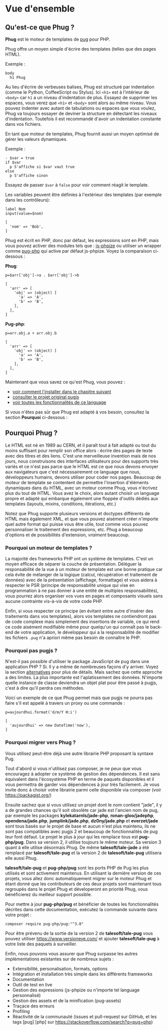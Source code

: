 # Vue d'ensemble

## Qu'est-ce que Phug ?

**Phug** est le moteur de templates de [pug](https://pugjs.org/) pour PHP.

Phug offre un moyen simple d'écrire des templates (telles que des pages
HTML).

Exemple :

```phug
body
  h1 Phug
```

Au lieu d'écrire de verbeuses balises, Phug est structuré par indentation
(comme le Python, CoffeeScript ou Stylus).
Ici `<h1>` est à l'intérieur de `<body>` car `h1` a un niveau
d'indentation de plus. Essayez de supprimer les espaces, vous verez
que `<h1>` et `<body>` sont alors au même niveau. Vous pouvez indenter
avec autant de tabulations ou espaces que vous voulez, Phug va toujours
essayer de deviner la structure en détectant les niveaux d'indentation.
Toutefois il est recommandé d'avoir un indentation constante dans vos
fichiers.

En tant que moteur de templates, Phug fournit aussi un moyen optimisé
de gérer les valeurs dynamiques.

Exemple :

```phug
- $var = true
if $var
  p S'affiche si $var vaut true
else
  p S'affiche sinon
```

Essayez de passer `$var` à `false` pour voir comment réagit le template.

Les variables peuvent être définies à l'extérieur des templates (par exemple
dans les contrôleurs):

```phug
label Nom
input(value=$nom)
```
```vars
[
  'nom' => 'Bob',
]
```

Phug est écrit en PHP, donc par défaut, les expressions sont en PHP,
mais vous pouvez activer des modules tels que :
[js-phpize](https://github.com/pug-php/js-phpize-phug) ou utiliser un
wrapper comme
[pug-php](https://github.com/pug-php/pug) qui active par défaut
js-phpize. Voyez la comparaison ci-dessous :

**Phug**:
```phug
p=$arr['obj']->a . $arr['obj']->b
```
```vars
[
  'arr' => [
    'obj' => (object) [
      'a' => 'A',
      'b' => 'B',
    ],
  ],
]
```
**Pug-php**:
```pug
p=arr.obj.a + arr.obj.b
```
```vars
[
  'arr' => [
    'obj' => (object) [
      'a' => 'A',
      'b' => 'B',
    ],
  ],
]
```

Maintenant que vous savez ce qu'est Phug, vous pouvez :
 - [voir comment l'installer dans le chapitre suivant](#installation)
 - [consulter le projet original pugjs](https://pugjs.org)
 - [voir toutes les fonctionnalités de ce language](#language-reference)
 
Si vous n'êtes pas sûr que Phug est adapté à vos besoin, consultez
la section **Pourquoi** ci-dessous :

## Pourquoi Phug ?

Le HTML est né en 1989 au CERN, et il paraît tout à fait adapté ou tout
du moins suffisant pour remplir son office alors : écrire des pages de
texte avec des titres et des liens. C'est une merveilleuse invention
mais de nos jours, nous construisons des interfaces utilisateurs
pour des supports très variés et ce n'est pas parce que le HTML est
ce que nous devons envoyer aux navigateurs que c'est nécessairement
ce language que nous, développeurs humains, devons utiliser pour coder
nos pages. Beaucoup de moteur de template se contentent de permettre
l'insertion d'éléments dynamiques dans du HTML, avec un moteur comme
Phug, vous n'écrivez plus du tout de HTML. Vous avez le choix, alors
autant choisir un language propre et adapté qui embarque également
une floppée d'outils dédiés aux templates (layouts, mixins, conditions,
itérations, etc.)

Notez que Phug supporte plusieurs versions et doctypes différents de
HTML mais également XML, et que vous pouvez aisément créer n'importe
quel autre format qui puisse vous être utile, tout comme vous pouvez
personnaliser le traitement des expressions, etc. Phug a beaucoup
d'options et de possibilités d'extension, *vraiment* beaucoup.

### Pourquoi un moteur de templates ?

La majorité des frameworks PHP ont un système de templates. C'est un
moyen efficace de séparer la couche de présentation. Déléguer la
responsabilité de la vue à un moteur de template est une bonne pratique
car cela évite de mélanger de la logique (calcul, récupération et
traitement de données) avec de la présentation (affichage, formattage)
et vous aidera à respecter le PSR (principe de responsabilité unique
qui vise en programmation à ne pas donner à une entité de multiples
responsabilités), vous pourrez alors organiser vos vues en pages
et composants visuels sans aucune contrainte vis-à-vis de votre
code PHP.

Enfin, si vous respecter ce principe (en évitant entre autre d'insérer
des traitements dans vos templates), alors vos templates ne
contiendront pas de code complexe mais simplement des insertions
de variable, ce qui rend ce code aisément modifiable même pour
quelqu'un qui connaît pas le back-end de votre application, le
développeur qui a la responsabilité de modifier les fichiers `.pug`
n'a apriori même pas besoin de connaître le PHP.

### Pourquoi pas pugjs ?

N'est-il pas possible d'utiliser le package JavaScript de pug
dans une application PHP ? Si. Il y a même de nombreuses façons
d'y arriver. Voyez la section [alternatives](#alternatives)
pour plus de détails. Mais sachez que cette approche a des
limites. La plus importante est l'aplatissement des données.
N'importe quelle instance de classe deviendra un objet plat
pour être passé à pugjs, c'est à dire qu'il perdra ces méthodes.

Voici un exemple de ce que Phug permet mais que pugjs ne pourra
pas faire s'il est appelé à travers un proxy ou une commande :

```pug
p=aujourdhui.format('d/m/Y H:i')
```
```vars
[
  'aujourdhui' => new DateTime('now'),
]
```

### Pourquoi migrer vers Phug ?

Vous utilisez peut-être déjà une autre librairie PHP proposant
la syntaxe Pug.

Tout d'abord si vous n'utilisez pas composer, je ne peux que vous
encouragez à adopter ce système de gestion des dépendences.
Il est sans équivalent dans l'écosystème PHP en terme de paquets
disponibles et il vous permettra de garder vos dépendences à
jour très facilement. Je vous invite donc à choisir votre
librairie parmi celle disponible via composer (voir https://packagist.org/) 

Ensuite sachez que si vous utilisez un projet dont le nom
contient "jade", il y a de grandes chances qu'il soit obsolète
car jade est l'ancien nom de pug, par exemple les packages
**kylekatarnls/jade-php**, **ronan-gloo/jadephp**,
**opendena/jade.php**, **jumplink/jade.php**, **dz0ny/jade.php**
et **everzet/jade** sont tous basés sur le projet de base et aucun
n'est plus maintenu, ils ne sont pas compatibles avec pugjs 2
et beaucoup de fonctionnalités de pug leur font défaut. Le projet
le plus à jour qui les remplace tous est **pug-php/pug**. Dans sa
version 2, il utilise toujours le même moteur. Sa version 3 quant
à elle utilise désormais Phug.
De même **talesoft/tale-jade** a été remplacé par
**talesoft/tale-pug** et la version 2 de **talesoft/tale-pug**
utilisera elle aussi Phug.

**talesoft/tale-pug** et **pug-php/pug** sont les ports PHP de
Pug les plus utilisés et sont activement maintenus. En utilisant
la dernière version de ces projets, vous allez donc
automatiquement migrer sur le moteur Phug et étant donné que les
contributeurs de ces deux projets sont maintenant tous regroupés
dans le projet Phug et déveloperont en priorité Phug, vous
bénéficierez du meilleur support possible.

Pour mettre à jour **pug-php/pug** et bénéficier de toutes les
fonctionnalités décrites dans cette documentation, exécutez la
commande suivante dans votre projet :

```shell
composer require pug-php/pug:"^3.0"
```

Pour être prévenu de la sortie de la version 2 de **talesoft/tale-pug**
vous pouvez utiliser https://www.versioneye.com/ et ajouter
**talesoft/tale-pug** à votre liste des paquets à surveiller.

Enfin, nous pouvons vous assurer que Phug surpasse les autres
implémentations existantes sur de nombreux sujets :
 - Extensibilité, personalisation, formats, options
 - Intégration et installation très simple dans les
 différents frameworks
 - Documentation
 - Outil de test en live
 - Gestion des expressions (js-phpize ou n'importe tel language personnalisé)
 - Gestion des assets et de la minification (pug-assets)
 - Traçace des erreurs
 - Profiling
 - Réactivité de la communauté (issues et pull-request sur GitHub,
 et les tags [pug] [php] sur https://stackoverflow.com/search?q=pug+php)
